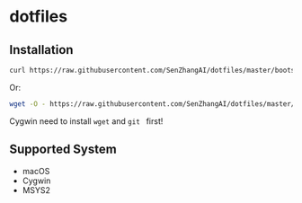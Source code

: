 # dotfiles

## Installation

```bash
curl https://raw.githubusercontent.com/SenZhangAI/dotfiles/master/bootstrap.sh | bash
```

Or:

```bash
wget -O - https://raw.githubusercontent.com/SenZhangAI/dotfiles/master/bootstrap.sh | bash
```

Cygwin need to install `wget` and `git ` first!

## Supported System

* macOS
* Cygwin
* MSYS2
